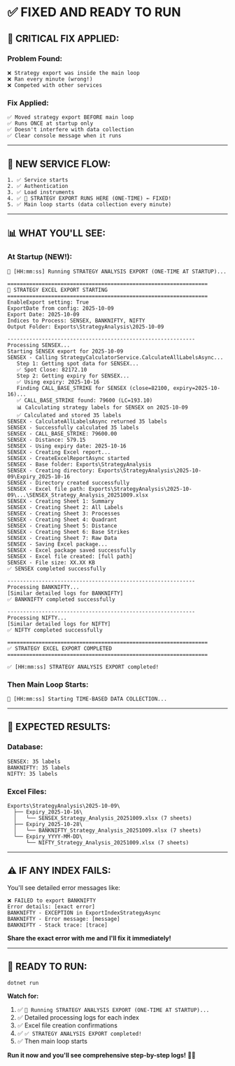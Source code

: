 # ✅ FIXED AND READY TO RUN

## 🎯 **CRITICAL FIX APPLIED:**

### **Problem Found:**
```
❌ Strategy export was inside the main loop
❌ Ran every minute (wrong!)
❌ Competed with other services
```

### **Fix Applied:**
```
✅ Moved strategy export BEFORE main loop
✅ Runs ONCE at startup only
✅ Doesn't interfere with data collection
✅ Clear console message when it runs
```

---

## 🚀 **NEW SERVICE FLOW:**

```
1. ✅ Service starts
2. ✅ Authentication
3. ✅ Load instruments
4. ✅ 🎯 STRATEGY EXPORT RUNS HERE (ONE-TIME) ← FIXED!
5. ✅ Main loop starts (data collection every minute)
```

---

## 📊 **WHAT YOU'LL SEE:**

### **At Startup (NEW!):**
```
🎯 [HH:mm:ss] Running STRATEGY ANALYSIS EXPORT (ONE-TIME AT STARTUP)...

================================================================
🎯 STRATEGY EXCEL EXPORT STARTING
================================================================
EnableExport setting: True
ExportDate from config: 2025-10-09
Export Date: 2025-10-09
Indices to Process: SENSEX, BANKNIFTY, NIFTY
Output Folder: Exports\StrategyAnalysis\2025-10-09

------------------------------------------------------------
Processing SENSEX...
Starting SENSEX export for 2025-10-09
SENSEX - Calling StrategyCalculatorService.CalculateAllLabelsAsync...
   Step 1: Getting spot data for SENSEX...
   ✅ Spot Close: 82172.10
   Step 2: Getting expiry for SENSEX...
   ✅ Using expiry: 2025-10-16
   Finding CALL_BASE_STRIKE for SENSEX (close=82100, expiry=2025-10-16)...
   ✅ CALL_BASE_STRIKE found: 79600 (LC=193.10)
   📊 Calculating strategy labels for SENSEX on 2025-10-09
   ✅ Calculated and stored 35 labels
SENSEX - CalculateAllLabelsAsync returned 35 labels
SENSEX - Successfully calculated 35 labels
SENSEX - CALL_BASE_STRIKE: 79600.00
SENSEX - Distance: 579.15
SENSEX - Using expiry date: 2025-10-16
SENSEX - Creating Excel report...
SENSEX - CreateExcelReportAsync started
SENSEX - Base folder: Exports\StrategyAnalysis
SENSEX - Creating directory: Exports\StrategyAnalysis\2025-10-09\Expiry_2025-10-16
SENSEX - Directory created successfully
SENSEX - Excel file path: Exports\StrategyAnalysis\2025-10-09\...\SENSEX_Strategy_Analysis_20251009.xlsx
SENSEX - Creating Sheet 1: Summary
SENSEX - Creating Sheet 2: All Labels
SENSEX - Creating Sheet 3: Processes
SENSEX - Creating Sheet 4: Quadrant
SENSEX - Creating Sheet 5: Distance
SENSEX - Creating Sheet 6: Base Strikes
SENSEX - Creating Sheet 7: Raw Data
SENSEX - Saving Excel package...
SENSEX - Excel package saved successfully
SENSEX - Excel file created: [full path]
SENSEX - File size: XX.XX KB
✅ SENSEX completed successfully

------------------------------------------------------------
Processing BANKNIFTY...
[Similar detailed logs for BANKNIFTY]
✅ BANKNIFTY completed successfully

------------------------------------------------------------
Processing NIFTY...
[Similar detailed logs for NIFTY]
✅ NIFTY completed successfully

================================================================
✅ STRATEGY EXCEL EXPORT COMPLETED
================================================================

✅ [HH:mm:ss] STRATEGY ANALYSIS EXPORT completed!
```

### **Then Main Loop Starts:**
```
🔄 [HH:mm:ss] Starting TIME-BASED DATA COLLECTION...
```

---

## 🎯 **EXPECTED RESULTS:**

### **Database:**
```
SENSEX: 35 labels
BANKNIFTY: 35 labels
NIFTY: 35 labels
```

### **Excel Files:**
```
Exports\StrategyAnalysis\2025-10-09\
  ├── Expiry_2025-10-16\
  │   └── SENSEX_Strategy_Analysis_20251009.xlsx (7 sheets)
  ├── Expiry_2025-10-28\
  │   └── BANKNIFTY_Strategy_Analysis_20251009.xlsx (7 sheets)
  └── Expiry_YYYY-MM-DD\
      └── NIFTY_Strategy_Analysis_20251009.xlsx (7 sheets)
```

---

## ⚠️ **IF ANY INDEX FAILS:**

You'll see detailed error messages like:
```
❌ FAILED to export BANKNIFTY
Error details: [exact error]
BANKNIFTY - EXCEPTION in ExportIndexStrategyAsync
BANKNIFTY - Error message: [message]
BANKNIFTY - Stack trace: [trace]
```

**Share the exact error with me and I'll fix it immediately!**

---

## 🚀 **READY TO RUN:**

```bash
dotnet run
```

**Watch for:**
1. ✅ `🎯 Running STRATEGY ANALYSIS EXPORT (ONE-TIME AT STARTUP)...`
2. ✅ Detailed processing logs for each index
3. ✅ Excel file creation confirmations
4. ✅ `✅ STRATEGY ANALYSIS EXPORT completed!`
5. ✅ Then main loop starts

**Run it now and you'll see comprehensive step-by-step logs!** 🎯✅


